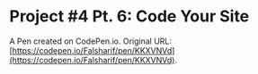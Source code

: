 # Project #4 Pt. 6: Code Your Site

A Pen created on CodePen.io. Original URL: [https://codepen.io/Falsharif/pen/KKXVNVd](https://codepen.io/Falsharif/pen/KKXVNVd).


